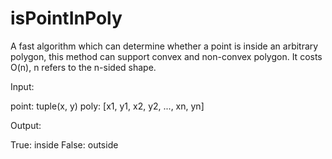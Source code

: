 # isPointInPoly
A fast algorithm which can determine whether a point is inside an arbitrary polygon, this method can support convex and non-convex polygon. 
It costs O(n), n refers to the n-sided shape.





Input:

point: tuple(x, y)
poly: [x1, y1, x2, y2, ..., xn, yn]

Output:

True: inside
False: outside

